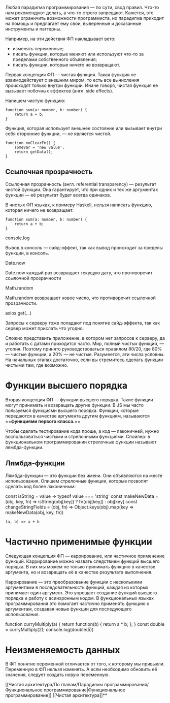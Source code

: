 Любая парадигма программирования — по сути, свод правил. Что-то нам рекомендуют делать, а что-то строго запрещают. Кажется, это может ограничить возможности программиста, но парадигма приходит на помощь и предлагает ему свои, выверенные и доказанные инструменты и паттерны.

Например, на эти действия ФП накладывает вето:

- изменять переменные;
- писать функции, которые меняют или используют что-то за пределами собственного объявления;
- писать функции, которые ничего не возвращают.

Первая концепция ФП — чистая функция. Такая функция не взаимодействует с внешним миром, то есть все вычисления происходят только внутри функции. Иначе говоря, чистая функция не вызывает побочных эффектов (англ. side effects).

Напишем чистую функцию:
```
function sum(a: number, b: number) {
    return a + b;
} 
```

Функция, которая использует внешнее состояние или вызывает внутри себя сторонние функции, — не является чистой.

```
function noClearFn() {
    someVar = 'new value';
    return getData();
} 
```

## Ссылочная прозрачность

Ссылочная прозрачность (англ. referential transparency) — результат чистой функции. Она гарантирует, что при одних и тех же аргументах функции — её результат будет всегда одинаков.

В чистых ФП языках, к примеру Haskell, нельзя написать функцию, которая ничего не возвращает.



```
function sum(a: number, b: number) {
    return a + b;
} 
```

console.log

Вывод в консоль — сайд-эффект, так как вывод происходит за пределы функции, в консоль.


Date.now

Date.now каждый раз возвращает текущую дату, что противоречит ссылочной прозрачности


Math.random

Math.random возвращает новое число, что противоречит ссылочной прозрачности.


axios.get(...)

Запросы к серверу тоже попадают под понятие сайд-эффекта, так как сервер может прислать что угодно.

Сложно представить приложение, в котором нет запросов к серверу, да и работать с датами приходится часто. Мир, полный чистых функций, — утопия. Поэтому принято руководствоваться правилом 80/20, где 80% — чистые функции, а 20% — не чистые. Разумеется, эти числа условны. На начальных этапах достаточно, если вы стремитесь сделать функции чистыми там, где возможно.


# Функции высшего порядка

Вторая концепция ФП — функции высшего порядка. Такие функции могут принимать и возвращать другие функции. В JS мы часто пользуемся функциями высшего порядка. Функции, которые передаются в качестве аргумента другим функциям, называются ==**функциями первого класса.**==


Чтобы сделать тестирование кода проще, а код — лаконичней, нужно воспользоваться чистыми и стрелочными функциями. Спойлер: в функциональном программировании стрелочные функции называют лямбда-функции.

## Лямбда-функции

Лямбда-функции — это функции без имени. Они объявляются на месте использования. Опишем стрелочные функции, которые позволят сделать код более лаконичным:

const isString = value => typeof value === 'string' const makeNewData = (obj, key, fn) => isString(obj[key]) ? fn(obj[key]) : obj[key] const changeStringFields = (obj, fn) => Object.keys(obj).map(key => makeNewData(obj, key, fn))

```
(a, b) => a + b 
```

# Частично применимые функции

Следующая концепция ФП — каррирование, или частичное применение функций. Каррирование можно назвать следствием функций высшего порядка. В них мы можем не только принимать функцию в качестве аргумента, но и возвращать её в качестве результата выполнения.

Каррирование — это преобразование функции с несколькими аргументами в последовательность функций, каждая из которых принимает один аргумент. Это упрощает создание функций высшего порядка и работу с асинхронным кодом. В функциональных языках программирования это помогает частично применять функцию к аргументам, создавая новые функции для последующего использования.

function curryMultiply(a) { return function(b) 
{ return a * b; }; } 
const double = curryMultiply(2); 
console.log(double(5))


# Неизменяемость данных

В ФП понятие переменной отличается от того, к которому мы привыкли. Переменную в ФП нельзя изменять. А если необходимо обновить её значения, следует создать новую переменную.

[[Чистая архитектура/По главам/Парадигмы программирования/Функциональное программирование|Функциональное программирование]]
[[Чистая архитектура]]**